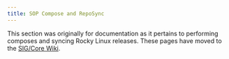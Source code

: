 ```yaml
---
title: SOP Compose and RepoSync
---
```


This section was originally for documentation as it pertains to performing
composes and syncing Rocky Linux releases. These pages have moved to the
[SIG/Core Wiki](https://sig-core.rocky.page).
